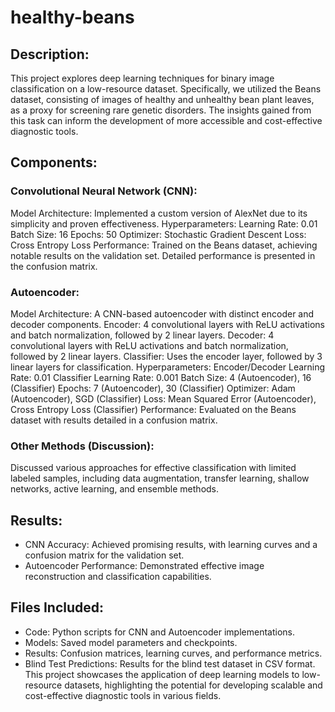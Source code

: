 # healthy-beans

## Description:
This project explores deep learning techniques for binary image classification on a low-resource dataset. Specifically, we utilized the Beans dataset, consisting of images of healthy and unhealthy bean plant leaves, as a proxy for screening rare genetic disorders. The insights gained from this task can inform the development of more accessible and cost-effective diagnostic tools.

## Components:

### Convolutional Neural Network (CNN):

Model Architecture: Implemented a custom version of AlexNet due to its simplicity and proven effectiveness.
Hyperparameters:
Learning Rate: 0.01
Batch Size: 16
Epochs: 50
Optimizer: Stochastic Gradient Descent
Loss: Cross Entropy Loss
Performance: Trained on the Beans dataset, achieving notable results on the validation set. Detailed performance is presented in the confusion matrix.
### Autoencoder:
Model Architecture: A CNN-based autoencoder with distinct encoder and decoder components.
Encoder: 4 convolutional layers with ReLU activations and batch normalization, followed by 2 linear layers.
Decoder: 4 convolutional layers with ReLU activations and batch normalization, followed by 2 linear layers.
Classifier: Uses the encoder layer, followed by 3 linear layers for classification.
Hyperparameters:
Encoder/Decoder Learning Rate: 0.01
Classifier Learning Rate: 0.001
Batch Size: 4 (Autoencoder), 16 (Classifier)
Epochs: 7 (Autoencoder), 30 (Classifier)
Optimizer: Adam (Autoencoder), SGD (Classifier)
Loss: Mean Squared Error (Autoencoder), Cross Entropy Loss (Classifier)
Performance: Evaluated on the Beans dataset with results detailed in a confusion matrix.
### Other Methods (Discussion):
Discussed various approaches for effective classification with limited labeled samples, including data augmentation, transfer learning, shallow networks, active learning, and ensemble methods.

## Results:

- CNN Accuracy: Achieved promising results, with learning curves and a confusion matrix for the validation set.
- Autoencoder Performance: Demonstrated effective image reconstruction and classification capabilities.

## Files Included:

- Code: Python scripts for CNN and Autoencoder implementations.
- Models: Saved model parameters and checkpoints.
- Results: Confusion matrices, learning curves, and performance metrics.
- Blind Test Predictions: Results for the blind test dataset in CSV format.
This project showcases the application of deep learning models to low-resource datasets, highlighting the potential for developing scalable and cost-effective diagnostic tools in various fields.
